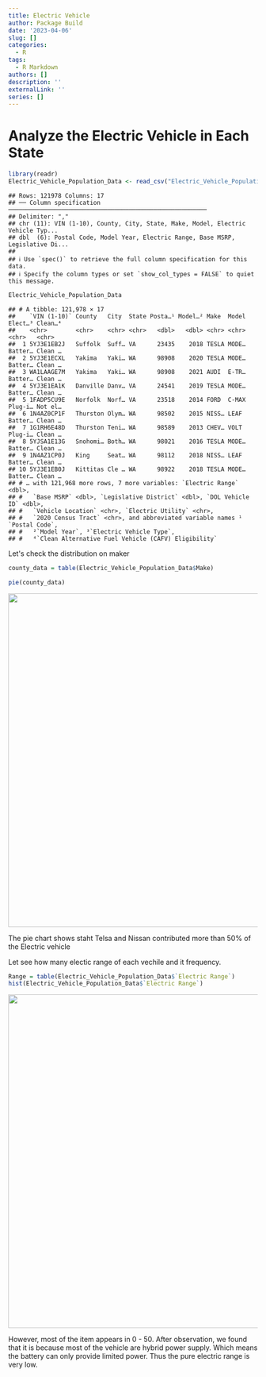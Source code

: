 ```yaml
---
title: Electric Vehicle
author: Package Build
date: '2023-04-06'
slug: []
categories:
  - R
tags:
  - R Markdown
authors: []
description: ''
externalLink: ''
series: []
---
```


# Analyze the Electric Vehicle in Each State


```r
library(readr)
Electric_Vehicle_Population_Data <- read_csv("Electric_Vehicle_Population_Data.csv")
```

```
## Rows: 121978 Columns: 17
## ── Column specification ────────────────────────────────────────────────────────
## Delimiter: ","
## chr (11): VIN (1-10), County, City, State, Make, Model, Electric Vehicle Typ...
## dbl  (6): Postal Code, Model Year, Electric Range, Base MSRP, Legislative Di...
## 
## ℹ Use `spec()` to retrieve the full column specification for this data.
## ℹ Specify the column types or set `show_col_types = FALSE` to quiet this message.
```

```r
Electric_Vehicle_Population_Data
```

```
## # A tibble: 121,978 × 17
##    `VIN (1-10)` County   City  State Posta…¹ Model…² Make  Model Elect…³ Clean…⁴
##    <chr>        <chr>    <chr> <chr>   <dbl>   <dbl> <chr> <chr> <chr>   <chr>  
##  1 5YJ3E1EB2J   Suffolk  Suff… VA      23435    2018 TESLA MODE… Batter… Clean …
##  2 5YJ3E1ECXL   Yakima   Yaki… WA      98908    2020 TESLA MODE… Batter… Clean …
##  3 WA1LAAGE7M   Yakima   Yaki… WA      98908    2021 AUDI  E-TR… Batter… Clean …
##  4 5YJ3E1EA1K   Danville Danv… VA      24541    2019 TESLA MODE… Batter… Clean …
##  5 1FADP5CU9E   Norfolk  Norf… VA      23518    2014 FORD  C-MAX Plug-i… Not el…
##  6 1N4AZ0CP1F   Thurston Olym… WA      98502    2015 NISS… LEAF  Batter… Clean …
##  7 1G1RH6E48D   Thurston Teni… WA      98589    2013 CHEV… VOLT  Plug-i… Clean …
##  8 5YJSA1E13G   Snohomi… Both… WA      98021    2016 TESLA MODE… Batter… Clean …
##  9 1N4AZ1CP0J   King     Seat… WA      98112    2018 NISS… LEAF  Batter… Clean …
## 10 5YJ3E1EB0J   Kittitas Cle … WA      98922    2018 TESLA MODE… Batter… Clean …
## # … with 121,968 more rows, 7 more variables: `Electric Range` <dbl>,
## #   `Base MSRP` <dbl>, `Legislative District` <dbl>, `DOL Vehicle ID` <dbl>,
## #   `Vehicle Location` <chr>, `Electric Utility` <chr>,
## #   `2020 Census Tract` <chr>, and abbreviated variable names ¹​`Postal Code`,
## #   ²​`Model Year`, ³​`Electric Vehicle Type`,
## #   ⁴​`Clean Alternative Fuel Vehicle (CAFV) Eligibility`
```

Let's check the distribution on maker


```r
county_data = table(Electric_Vehicle_Population_Data$Make)

pie(county_data)
```

<img src="{{< blogdown/postref >}}index.en_files/figure-html/unnamed-chunk-2-1.png" width="672" />

The pie chart shows staht Telsa and Nissan contributed more than 50% of the Electric vehicle 

Let see how many electic range of each vechile and it frequency.

```r
Range = table(Electric_Vehicle_Population_Data$`Electric Range`)
hist(Electric_Vehicle_Population_Data$`Electric Range`)
```

<img src="{{< blogdown/postref >}}index.en_files/figure-html/unnamed-chunk-3-1.png" width="672" />

However, most of the item appears in 0 - 50. After observation, we found that it is because most of the vehicle are hybrid power supply. Which means the battery can only provide limited power. Thus the pure electric range is very low.



